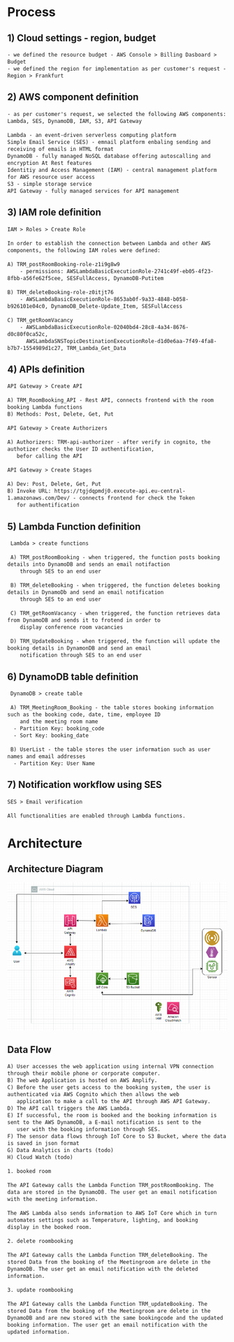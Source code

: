 # Process

  ## 1) Cloud settings - region, budget

    - we defined the resource budget - AWS Console > Billing Dasboard > Budget
    - we defined the region for implementation as per customer's request - Region > Frankfurt

  ## 2) AWS component definition
  
    - as per customer's request, we selected the following AWS components: Lambda, SES, DynamoDB, IAM, S3, API Gateway

    Lambda - an event-driven serverless computing platform
    Simple Email Service (SES) - emnail platform enbaling sending and receiving of emails in HTML format
    DynamoDB - fully managed NoSQL database offering autoscalling and encryption At Rest features
    Identitiy and Access Management (IAM) - central management platform for AWS resource user access
    S3 - simple storage service
    API Gateway - fully managed services for API management 

  ## 3) IAM role definition

    IAM > Roles > Create Role

    In order to establish the connection between Lambda and other AWS components, the following IAM roles were defined:

    A) TRM_postRoomBooking-role-z1i9g8w9
        - permissions: AWSLambdaBasicExecutionRole-2741c49f-eb05-4f23-8fbb-a56fe62f5cee, SESFullAccess, DynamoDB-Putitem
        
    B) TRM_deleteBooking-role-z0itjt76
        - AWSLambdaBasicExecutionRole-8653ab0f-9a33-4848-b058-b926101e04c0, DynamoDB_Delete-Update_Item, SESFullAccess
        
    C) TRM_getRoomVacancy
        - AWSLambdaBasicExecutionRole-02040bd4-28c8-4a34-8676-d0c80f0ca52c, 
          AWSLambdaSNSTopicDestinationExecutionRole-d1d0e6aa-7f49-4fa8-b7b7-1554989d1c27, TRM_Lambda_Get_Data

   ## 4) APIs definition

    API Gateway > Create API 

    A) TRM_RoomBooking_API - Rest API, connects frontend with the room booking Lambda functions
    B) Methods: Post, Delete, Get, Put

    API Gateway > Create Authorizers
    
    A) Authorizers: TRM-api-authorizer - after verify in cognito, the authotizer checks the User ID authentification, 
       befor calling the API 

    API Gateway > Create Stages

    A) Dev: Post, Delete, Get, Put
    B) Invoke URL: https://tgjdqpmdj0.execute-api.eu-central-1.amazonaws.com/Dev/ - connects frontend for check the Token 
       for authentification
  
   ## 5) Lambda Function definition

     Lambda > create functions

     A) TRM_postRoomBooking - when triggered, the function posts booking details into DynamoDB and sends an email notifaction 
        through SES to an end user

     B) TRM_deleteBooking - when triggered, the function deletes booking details in DynamoDb and send an email notification 
        through SES to an end user

     C) TRM_getRoomVacancy - when triggered, the function retrieves data from DynamoDB and sends it to frotend in order to 
        display conference room vacancies
   
     D) TRM_UpdateBooking - when triggered, the function will update the booking details in DynamonDB and send an email 
        notification through SES to an end user

  ## 6) DynamoDB table definition

     DynamoDB > create table

     A) TRM_MeetingRoom_Booking - the table stores booking information such as the booking code, date, time, employee ID 
        and the meeting room name
      - Partition Key: booking_code
      - Sort Key: booking_date

     B) UserList - the table stores the user information such as user names and email addresses
      - Partition Key: User Name

  ## 7) Notification workflow using SES
  
    SES > Email verification

    All functionalities are enabled through Lambda functions.
    
 
# Architecture

  ## Architecture Diagram

  <img src="./Images/ArchitectureDiagram.PNG" title="Architecture Diagram" width="1000"/>

  ## Data Flow

    A) User accesses the web application using internal VPN connection through their mobile phone or corporate computer. 
    B) The web Application is hosted on AWS Amplify. 
    C) Before the user gets access to the booking system, the user is authenticated via AWS Cognito which then allows the web 
       application to make a call to the API through AWS API Gateway. 
    D) The API call triggers the AWS Lambda. 
    E) If successful, the room is booked and the booking information is sent to the AWS DynamoDB, a E-mail notification is sent to the 
       user with the booking information through SES.
    F) The sensor data flows through IoT Core to S3 Bucket, where the data is saved in json format
    G) Data Analytics in charts (todo)
    H) Cloud Watch (todo)

    1. booked room

    The API Gateway calls the Lambda Function TRM_postRoomBooking. The data are stored in the DynamoDB. The user get an email notification with the meeting information.

    The AWS Lambda also sends information to AWS IoT Core which in turn automates settings such as Temperature, lighting, and booking 
    display in the booked room. 
    
    2. delete roombooking

    The API Gateway calls the Lambda Function TRM_deleteBooking. The stored Data from the booking of the Meetingroom are delete in the DynamoDB. The user get an email notification with the deleted information.

    3. update roombooking

    The API Gateway calls the Lambda Function TRM_updateBooking. The stored Data from the booking of the Meetingroom are delete in the DynamoDB and are new stored with the same bookingcode and the updated booking information. The user get an email notification with the updated information.

    

  
